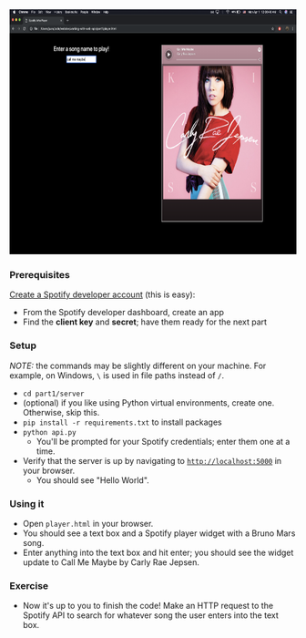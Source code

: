 <div style="text-align: center">
    <img src="../img/part 1 solved.png" height=430px width=800px/>
</div>

### Prerequisites
[Create a Spotify developer account](https://developer.spotify.com/dashboard/) (this is easy):
* From the Spotify developer dashboard, create an app
* Find the **client key** and **secret**; have them ready for the next part

### Setup
*NOTE:* the commands may be slightly different on your machine. For example, on Windows, `\` is used in file paths instead of `/`.

* `cd part1/server`
* (optional) if you like using Python virtual environments, create one. Otherwise, skip this.
* `pip install -r requirements.txt` to install packages
* `python api.py`
    * You'll be prompted for your Spotify credentials; enter them one at a time.
* Verify that the server is up by navigating to [`http://localhost:5000`](http://localhost:5000) in your browser.
    * You should see "Hello World".

### Using it
* Open `player.html` in your browser.
* You should see a text box and a Spotify player widget with a Bruno Mars song.
* Enter anything into the text box and hit enter; you should see the widget update to Call Me Maybe by Carly Rae Jepsen.

### Exercise
* Now it's up to you to finish the code! Make an HTTP request to the Spotify API to search for whatever song the user enters into the text box.